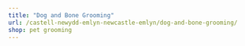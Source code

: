 ```yaml
---
title: "Dog and Bone Grooming"
url: /castell-newydd-emlyn-newcastle-emlyn/dog-and-bone-grooming/
shop: pet grooming
---
```

